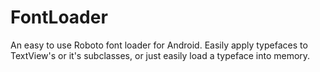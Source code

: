 FontLoader
==========

An easy to use Roboto font loader for Android. Easily apply typefaces to TextView's or it's subclasses, or just easily load a typeface into memory.
